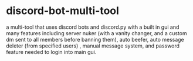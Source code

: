 # discord-bot-multi-tool
a multi-tool that uses discord bots and discord.py with a built in gui and many features including server nuker (with a vanity changer, and a custom dm sent to all members before banning them), auto beefer,  auto message deleter (from specified users) , manual message system, and password feature needed to login into main gui.
